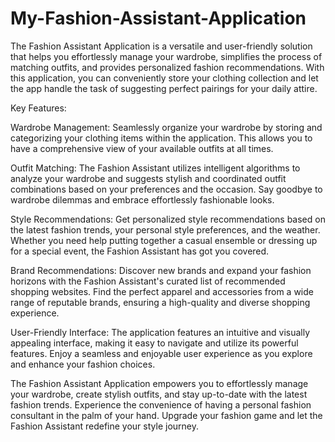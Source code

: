 # My-Fashion-Assistant-Application

The Fashion Assistant Application is a versatile and user-friendly solution that helps you effortlessly manage your wardrobe, simplifies the process of matching outfits, and provides personalized fashion recommendations. With this application, you can conveniently store your clothing collection and let the app handle the task of suggesting perfect pairings for your daily attire.

Key Features:

Wardrobe Management: Seamlessly organize your wardrobe by storing and categorizing your clothing items within the application. This allows you to have a comprehensive view of your available outfits at all times.

Outfit Matching: The Fashion Assistant utilizes intelligent algorithms to analyze your wardrobe and suggests stylish and coordinated outfit combinations based on your preferences and the occasion. Say goodbye to wardrobe dilemmas and embrace effortlessly fashionable looks.

Style Recommendations: Get personalized style recommendations based on the latest fashion trends, your personal style preferences, and the weather. Whether you need help putting together a casual ensemble or dressing up for a special event, the Fashion Assistant has got you covered.

Brand Recommendations: Discover new brands and expand your fashion horizons with the Fashion Assistant's curated list of recommended shopping websites. Find the perfect apparel and accessories from a wide range of reputable brands, ensuring a high-quality and diverse shopping experience.

User-Friendly Interface: The application features an intuitive and visually appealing interface, making it easy to navigate and utilize its powerful features. Enjoy a seamless and enjoyable user experience as you explore and enhance your fashion choices.

The Fashion Assistant Application empowers you to effortlessly manage your wardrobe, create stylish outfits, and stay up-to-date with the latest fashion trends. Experience the convenience of having a personal fashion consultant in the palm of your hand. Upgrade your fashion game and let the Fashion Assistant redefine your style journey.
